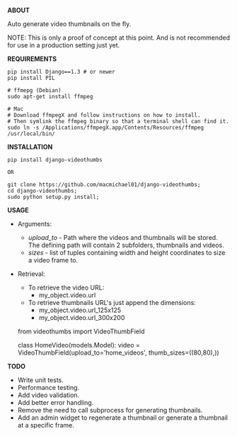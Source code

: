 **ABOUT**

Auto generate video thumbnails on the fly.

NOTE: This is only a proof of concept at this point. And is not 
recommended for use in a production setting just yet.

**REQUIREMENTS**

    pip install Django==1.3 # or newer
    pip install PIL
    
    # ffmepg (Debian)
    sudo apt-get install ffmpeg
    
    # Mac
    # Download ffmpegX and follow instructions on how to install.
    # Then symlink the ffmpeg binary so that a terminal shell can find it.
    sudo ln -s /Applications/ffmpegX.app/Contents/Resources/ffmpeg /usr/local/bin/

**INSTALLATION**

    pip install django-videothumbs

    OR

    git clone https://github.com/macmichael01/django-videothumbs;
    cd django-videothumbs;
    sudo python setup.py install;


**USAGE**

- Arguments:
    - *upload_to* - Path where the videos and thumbnails will be stored.
        The defining path will contain 2 subfolders, thumbnails and videos.
    - *sizes* - list of tuples containing width and height coordinates to
        size a video frame to.
- Retrieval:
    - To retrieve the video URL:
        - my_object.video.url
    - To retrieve thumbnails URL's just append the dimensions:
        - my_object.video.url_125x125
        - my_object.video.url_300x200



    from videothumbs import VideoThumbField

    class HomeVideo(models.Model):
        video = VideoThumbField(upload_to='home_videos', thumb_sizes=((80,80),))


**TODO**

- Write unit tests.
- Performance testing.
- Add video validation.
- Add better error handling.
- Remove the need to call subprocess for generating thumbnails.
- Add an admin widget to regenerate a thumbnail or generate a thumbnail at
  a specific frame.
